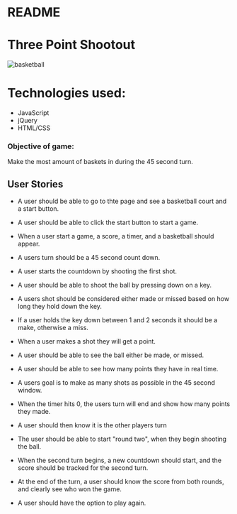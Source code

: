 # README

# Three Point Shootout

![basketball](http://www.sonicboomshop.com/images/praxis/frontpage/feature/img11.png)


# Technologies used:
  - JavaScript
  - jQuery
  - HTML/CSS
  

### Objective of game:
Make the most amount of baskets in during the 45 second turn.

## User Stories

- A user should be able to go to thte page and see a basketball court and a start button.

- A user should be able to click the start button to start a game.

- When a user start a game, a score, a timer, and a basketball should appear.

- A users turn should be a 45 second count down.

- A user starts the countdown by shooting the first shot.

- A user should be able to shoot the ball by pressing down on a key.

- A users shot should be considered either made or missed based on how long they hold down the key.

- If a user holds the key down between 1 and 2 seconds it should be a make, otherwise a miss.

- When a user makes a shot they will get a point.

- A user should be able to see the ball either be made, or missed.

- A user should be able to see how many points they have in real time.

- A users goal is to make as many shots as possible in the 45 second window.

- When the timer hits 0, the users turn will end and show how many points they made.

- A user should then know it is the other players turn

- The user should be able to start "round two", when they begin shooting the ball.

- When the second turn begins, a new countdown should start, and the score should be tracked for the second turn.

- At the end of the turn, a user should know the score from both rounds, and clearly see who won the game.

- A user should have the option to play again.
